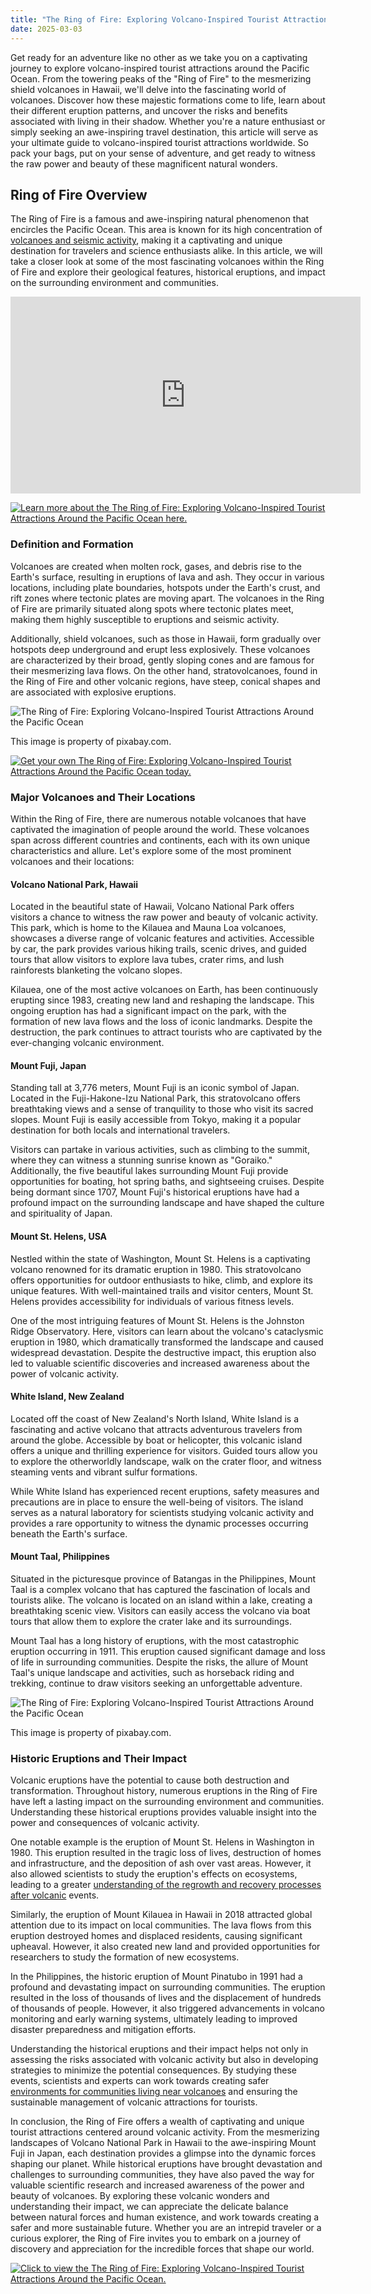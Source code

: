 ```yaml
---
title: "The Ring of Fire: Exploring Volcano-Inspired Tourist Attractions Around the Pacific Ocean"
date: 2025-03-03
---
```


Get ready for an adventure like no other as we take you on a captivating journey to explore volcano-inspired tourist attractions around the Pacific Ocean. From the towering peaks of the "Ring of Fire" to the mesmerizing shield volcanoes in Hawaii, we'll delve into the fascinating world of volcanoes. Discover how these majestic formations come to life, learn about their different eruption patterns, and uncover the risks and benefits associated with living in their shadow. Whether you're a nature enthusiast or simply seeking an awe-inspiring travel destination, this article will serve as your ultimate guide to volcano-inspired tourist attractions worldwide. So pack your bags, put on your sense of adventure, and get ready to witness the raw power and beauty of these magnificent natural wonders.

## Ring of Fire Overview

The Ring of Fire is a famous and awe-inspiring natural phenomenon that encircles the Pacific Ocean. This area is known for its high concentration of [volcanoes and seismic activity](https://magmamatters.com/the-art-and-science-of-volcano-monitoring/ "The Art and Science of Volcano Monitoring"), making it a captivating and unique destination for travelers and science enthusiasts alike. In this article, we will take a closer look at some of the most fascinating volcanoes within the Ring of Fire and explore their geological features, historical eruptions, and impact on the surrounding environment and communities.

<iframe width="560" height="315" src="https://www.youtube.com/embed/Vu6t3e4oqrE" frameborder="0" allow="accelerometer; autoplay; encrypted-media; gyroscope; picture-in-picture" allowfullscreen></iframe>

  

[![Learn more about the The Ring of Fire: Exploring Volcano-Inspired Tourist Attractions Around the Pacific Ocean here.](images/visit-official-website-blue-grey-3.png "Learn more about the The Ring of Fire: Exploring Volcano-Inspired Tourist Attractions Around the Pacific Ocean here.")](https://www.hawaiitours.com/?ref=poolboy17 "Learn more about the The Ring of Fire: Exploring Volcano-Inspired Tourist Attractions Around the Pacific Ocean here.")

### Definition and Formation

Volcanoes are created when molten rock, gases, and debris rise to the Earth's surface, resulting in eruptions of lava and ash. They occur in various locations, including plate boundaries, hotspots under the Earth's crust, and rift zones where tectonic plates are moving apart. The volcanoes in the Ring of Fire are primarily situated along spots where tectonic plates meet, making them highly susceptible to eruptions and seismic activity.

Additionally, shield volcanoes, such as those in Hawaii, form gradually over hotspots deep underground and erupt less explosively. These volcanoes are characterized by their broad, gently sloping cones and are famous for their mesmerizing lava flows. On the other hand, stratovolcanoes, found in the Ring of Fire and other volcanic regions, have steep, conical shapes and are associated with explosive eruptions.

![The Ring of Fire: Exploring Volcano-Inspired Tourist Attractions Around the Pacific Ocean](images/the-ring-of-fire-exploring-volcano-inspired-tourist-attractions-around-the-pacific-ocean-1024x606.jpg "The Ring of Fire: Exploring Volcano-Inspired Tourist Attractions Around the Pacific Ocean")

This image is property of pixabay.com.

[![Get your own The Ring of Fire: Exploring Volcano-Inspired Tourist Attractions Around the Pacific Ocean today.](images/visit-official-website-red-9.png "Get your own The Ring of Fire: Exploring Volcano-Inspired Tourist Attractions Around the Pacific Ocean today.")](https://www.hawaiitours.com/?ref=poolboy17 "Get your own The Ring of Fire: Exploring Volcano-Inspired Tourist Attractions Around the Pacific Ocean today.")

### Major Volcanoes and Their Locations

Within the Ring of Fire, there are numerous notable volcanoes that have captivated the imagination of people around the world. These volcanoes span across different countries and continents, each with its own unique characteristics and allure. Let's explore some of the most prominent volcanoes and their locations:

#### Volcano National Park, Hawaii

Located in the beautiful state of Hawaii, Volcano National Park offers visitors a chance to witness the raw power and beauty of volcanic activity. This park, which is home to the Kilauea and Mauna Loa volcanoes, showcases a diverse range of volcanic features and activities. Accessible by car, the park provides various hiking trails, scenic drives, and guided tours that allow visitors to explore lava tubes, crater rims, and lush rainforests blanketing the volcano slopes.

Kilauea, one of the most active volcanoes on Earth, has been continuously erupting since 1983, creating new land and reshaping the landscape. This ongoing eruption has had a significant impact on the park, with the formation of new lava flows and the loss of iconic landmarks. Despite the destruction, the park continues to attract tourists who are captivated by the ever-changing volcanic environment.

#### Mount Fuji, Japan

Standing tall at 3,776 meters, Mount Fuji is an iconic symbol of Japan. Located in the Fuji-Hakone-Izu National Park, this stratovolcano offers breathtaking views and a sense of tranquility to those who visit its sacred slopes. Mount Fuji is easily accessible from Tokyo, making it a popular destination for both locals and international travelers.

Visitors can partake in various activities, such as climbing to the summit, where they can witness a stunning sunrise known as "Goraiko." Additionally, the five beautiful lakes surrounding Mount Fuji provide opportunities for boating, hot spring baths, and sightseeing cruises. Despite being dormant since 1707, Mount Fuji's historical eruptions have had a profound impact on the surrounding landscape and have shaped the culture and spirituality of Japan.

#### Mount St. Helens, USA

Nestled within the state of Washington, Mount St. Helens is a captivating volcano renowned for its dramatic eruption in 1980. This stratovolcano offers opportunities for outdoor enthusiasts to hike, climb, and explore its unique features. With well-maintained trails and visitor centers, Mount St. Helens provides accessibility for individuals of various fitness levels.

One of the most intriguing features of Mount St. Helens is the Johnston Ridge Observatory. Here, visitors can learn about the volcano's cataclysmic eruption in 1980, which dramatically transformed the landscape and caused widespread devastation. Despite the destructive impact, this eruption also led to valuable scientific discoveries and increased awareness about the power of volcanic activity.

#### White Island, New Zealand

Located off the coast of New Zealand's North Island, White Island is a fascinating and active volcano that attracts adventurous travelers from around the globe. Accessible by boat or helicopter, this volcanic island offers a unique and thrilling experience for visitors. Guided tours allow you to explore the otherworldly landscape, walk on the crater floor, and witness steaming vents and vibrant sulfur formations.

While White Island has experienced recent eruptions, safety measures and precautions are in place to ensure the well-being of visitors. The island serves as a natural laboratory for scientists studying volcanic activity and provides a rare opportunity to witness the dynamic processes occurring beneath the Earth's surface.

#### Mount Taal, Philippines

Situated in the picturesque province of Batangas in the Philippines, Mount Taal is a complex volcano that has captured the fascination of locals and tourists alike. The volcano is located on an island within a lake, creating a breathtaking scenic view. Visitors can easily access the volcano via boat tours that allow them to explore the crater lake and its surroundings.

Mount Taal has a long history of eruptions, with the most catastrophic eruption occurring in 1911. This eruption caused significant damage and loss of life in surrounding communities. Despite the risks, the allure of Mount Taal's unique landscape and activities, such as horseback riding and trekking, continue to draw visitors seeking an unforgettable adventure.

![The Ring of Fire: Exploring Volcano-Inspired Tourist Attractions Around the Pacific Ocean](images/the-ring-of-fire-exploring-volcano-inspired-tourist-attractions-around-the-pacific-ocean-1-1024x682.jpg "The Ring of Fire: Exploring Volcano-Inspired Tourist Attractions Around the Pacific Ocean")

This image is property of pixabay.com.

### Historic Eruptions and Their Impact

Volcanic eruptions have the potential to cause both destruction and transformation. Throughout history, numerous eruptions in the Ring of Fire have left a lasting impact on the surrounding environment and communities. Understanding these historical eruptions provides valuable insight into the power and consequences of volcanic activity.

One notable example is the eruption of Mount St. Helens in Washington in 1980. This eruption resulted in the tragic loss of lives, destruction of homes and infrastructure, and the deposition of ash over vast areas. However, it also allowed scientists to study the eruption's effects on ecosystems, leading to a greater [understanding of the regrowth and recovery processes after volcanic](https://magmamatters.com/understanding-volcanic-formation-a-comprehensive-guide/ "Understanding Volcanic Formation: A Comprehensive Guide") events.

Similarly, the eruption of Mount Kilauea in Hawaii in 2018 attracted global attention due to its impact on local communities. The lava flows from this eruption destroyed homes and displaced residents, causing significant upheaval. However, it also created new land and provided opportunities for researchers to study the formation of new ecosystems.

In the Philippines, the historic eruption of Mount Pinatubo in 1991 had a profound and devastating impact on surrounding communities. The eruption resulted in the loss of thousands of lives and the displacement of hundreds of thousands of people. However, it also triggered advancements in volcano monitoring and early warning systems, ultimately leading to improved disaster preparedness and mitigation efforts.

Understanding the historical eruptions and their impact helps not only in assessing the risks associated with volcanic activity but also in developing strategies to minimize the potential consequences. By studying these events, scientists and experts can work towards creating safer [environments for communities living near volcanoes](https://magmamatters.com/geothermal-energy-and-its-volcanic-origins/ "Geothermal Energy and Its Volcanic Origins") and ensuring the sustainable management of volcanic attractions for tourists.

In conclusion, the Ring of Fire offers a wealth of captivating and unique tourist attractions centered around volcanic activity. From the mesmerizing landscapes of Volcano National Park in Hawaii to the awe-inspiring Mount Fuji in Japan, each destination provides a glimpse into the dynamic forces shaping our planet. While historical eruptions have brought devastation and challenges to surrounding communities, they have also paved the way for valuable scientific research and increased awareness of the power and beauty of volcanoes. By exploring these volcanic wonders and understanding their impact, we can appreciate the delicate balance between natural forces and human existence, and work towards creating a safer and more sustainable future. Whether you are an intrepid traveler or a curious explorer, the Ring of Fire invites you to embark on a journey of discovery and appreciation for the incredible forces that shape our world.

[![Click to view the The Ring of Fire: Exploring Volcano-Inspired Tourist Attractions Around the Pacific Ocean.](images/visit-official-website-cyan-17-43.png "Click to view the The Ring of Fire: Exploring Volcano-Inspired Tourist Attractions Around the Pacific Ocean.")](https://www.hawaiitours.com/?ref=poolboy17 "Click to view the The Ring of Fire: Exploring Volcano-Inspired Tourist Attractions Around the Pacific Ocean.")
